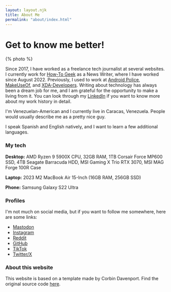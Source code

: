 ```yaml
---
layout: layout.njk
title: About Me
permalink: "about/index.html"
---
```


# Get to know me better!

{% photo %}

Since 2017, I have worked as a freelance tech journalist at several websites. I currently work for [How-To Geek](https://www.howtogeek.com/author/arolwright/) as a News Writer, where I have worked since August 2022. Previously, I used to work at [Android Police](https://androidpolice.com/author/arol-wright), [MakeUseOf](https://www.makeuseof.com/author/arol-wright), and [XDA-Developers](https://www.makeuseof.com/author/arol-wright). Writing about technology has always been a dream job for me, and I am grateful for the opportunity to make a living from it. You can look through my [LinkedIn](https://www.linkedin.com/in/arolwright/) if you want to know more about my work history in detail.

I'm Venezuelan-American and I currently live in Caracas, Venezuela. People would usually describe me as a pretty nice guy.

I speak Spanish and English natively, and I want to learn a few additional languages.

### My tech

**Desktop:** AMD Ryzen 9 5900X CPU, 32GB RAM, 1TB Corsair Force MP600 SSD, 4TB Seagate Barracuda HDD, MSI Gaming X Trio RTX 3070, MSI MAG Forge 100R Case

**Laptop:** 2023 M2 MacBook Air 15-Inch (16GB RAM, 256GB SSD)

**Phone:** Samsung Galaxy S22 Ultra

### Profiles

I'm not much on social media, but if you want to follow me somewhere, here are some links:

- [Mastodon](https://toot.community/@arol)
- [Instagram](https://www.instagram.com/arolwrightc)
- [Reddit](https://www.reddit.com/user/ArolWright/)
- [GitHub](https://github.com/ArolWright/)
- [TikTok](https://www.tiktok.com/@arolwright)
- [Twitter/X](https://twitter.com/arolwright)

### About this website

This website is based on a template made by Corbin Davenport. Find the original source code [here](https://github.com/corbindavenport/corbindavenport.github.io).

